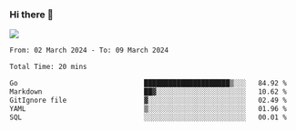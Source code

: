 ### Hi there 👋️

![](https://komarev.com/ghpvc/?username=Loner1024)

<!--START_SECTION:waka-->

```txt
From: 02 March 2024 - To: 09 March 2024

Total Time: 20 mins

Go                               █████████████████████▒░░░   84.92 %
Markdown                         ██▓░░░░░░░░░░░░░░░░░░░░░░   10.62 %
GitIgnore file                   ▓░░░░░░░░░░░░░░░░░░░░░░░░   02.49 %
YAML                             ▒░░░░░░░░░░░░░░░░░░░░░░░░   01.96 %
SQL                              ░░░░░░░░░░░░░░░░░░░░░░░░░   00.01 %
```

<!--END_SECTION:waka-->



